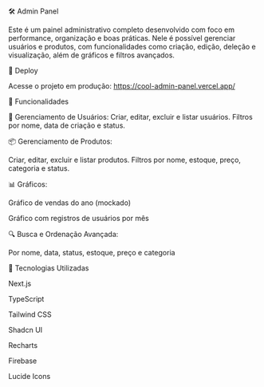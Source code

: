 🛠️ Admin Panel

Este é um painel administrativo completo desenvolvido com foco em performance, organização e boas práticas. Nele é possível gerenciar usuários e produtos, com funcionalidades como criação, edição, deleção e visualização, além de gráficos e filtros avançados.

🚀 Deploy

Acesse o projeto em produção:
https://cool-admin-panel.vercel.app/

📸 Funcionalidades

👥 Gerenciamento de Usuários:
Criar, editar, excluir e listar usuários.
Filtros por nome, data de criação e status.

📦 Gerenciamento de Produtos:

Criar, editar, excluir e listar produtos.
Filtros por nome, estoque, preço, categoria e status.

📊 Gráficos:

Gráfico de vendas do ano (mockado)

Gráfico com registros de usuários por mês

🔍 Busca e Ordenação Avançada:

Por nome, data, status, estoque, preço e categoria

🧪 Tecnologias Utilizadas

Next.js

TypeScript

Tailwind CSS

Shadcn UI

Recharts

Firebase

Lucide Icons

